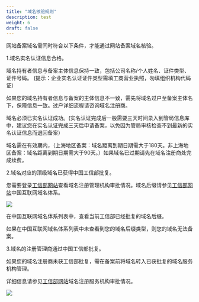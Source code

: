 ```yaml
---
title: "域名核验规则"
description: test
weight: 6
draft: false
---
```




网站备案域名需同时符合以下条件，才能通过网站备案域名核验。

1.域名实名认证信息合格。 

域名持有者信息与备案主体信息保持一致，包括公司名称/个人姓名、证件类型、证件号码。 (提示：企业实名认证证件类型需填工商营业执照，勿填组织机构代码证）

如果您的域名持有者信息与备案的主体信息不一致，需先将域名过户至备案主体名下，保障信息一致。过户详细流程请咨询域名注册商。

域名必须已实名认证成功。(实名认证完成后一般需要三天时间录入到管局信息库中，建议您在实名认证完成三天后申请备案，以免因为管局审核检查不到最新的实名认证信息而退回备案）

域名需在有效期内，（上海地区备案：域名距离到期日期需大于180天。非上海地区备案：域名距离到期日期需大于90天。）如果域名已过期请先在域名注册商处完成续费。 

2.域名对应的顶级域名已获得中国工信部批复。 

您需要登录[工信部网站](http://domain.miit.gov.cn)查看域名注册管理机构审批情况。域名后缀请参见[工信部网站](http://domain.miit.gov.cn)中国互联网域名体系。

![](../../_images/domain_name.png)

在中国互联网域名体系列表中，查看当前工信部已经批复的域名后缀。

如果在中国互联网域名体系列表中未查看到您的域名后缀类型，则您的域名无法备案。

3.域名的注册管理商通过中国工信部批复。 

如果您的域名注册商未获工信部批复，需在备案前将域名转入已获批复的域名服务机构管理。

详细信息请参见[工信部网站](http://domain.miit.gov.cn)域名注册服务机构审批情况。

![](../../_images/domain_name_organization.png)